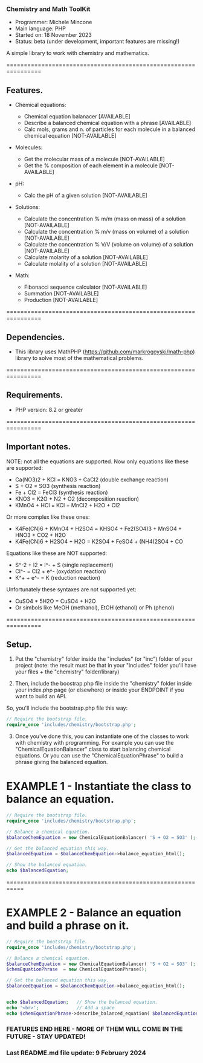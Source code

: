 ### Chemistry and Math ToolKit

* Programmer:       Michele Mincone
* Main language:    PHP
* Started on:       18 November 2023
* Status:           beta (under development, important features are missing!)

A simple library to work with chemistry and mathematics.

================================================================

Features.
------------

*   Chemical equations:
    - Chemical equation balanacer [AVAILABLE]
    - Describe a balanced chemical equation with a phrase [AVAILABLE]
    - Calc mols, grams and n. of particles for each molecule in a balanced chemical equation [NOT-AVAILABLE]

*   Molecules:
    - Get the molecular mass of a molecule [NOT-AVAILABLE]
    - Get the % composition of each element in a molecule [NOT-AVAILABLE]

*   pH:
    - Calc the pH of a given solution [NOT-AVAILABLE]

*   Solutions:
    - Calculate the concentration % m/m (mass on mass) of a solution [NOT-AVAILABLE]
    - Calculate the concentration % m/v (mass on volume) of a solution [NOT-AVAILABLE]
    - Calculate the concentration % V/V (volume on volume) of a solution [NOT-AVAILABLE]
    - Calculate molarity of a solution [NOT-AVAILABLE]
    - Calculate molality of a solution [NOT-AVAILABLE]

*   Math:
    - Fibonacci sequence calculator [NOT-AVAILABLE]
    - Summation [NOT-AVAILABLE]
    - Production [NOT-AVAILABLE]

================================================================

Dependencies.
---------------

*   This library uses MathPHP (https://github.com/markrogoyski/math-php) library to solve most of the mathematical problems.

================================================================

Requirements.
---------------

*   PHP version: 8.2 or greater

================================================================

Important notes.
-------------------

NOTE: not all the equations are supported. Now only equations like these are supported:

- Ca(NO3)2 + KCl = KNO3 + CaCl2            (double exchange reaction)
- S + O2 = SO3                             (synthesis reaction)
- Fe + Cl2 = FeCl3                         (synthesis reaction)
- KNO3 = K2O + N2 + O2                     (decomposition reaction)
- KMnO4 + HCl = KCl + MnCl2 + H2O + Cl2

Or more complex like these ones:
- K4Fe(CN)6 + KMnO4 + H2SO4 = KHSO4 + Fe2(SO4)3 + MnSO4 + HNO3 + CO2 + H2O
- K4Fe(CN)6 + H2SO4 + H2O = K2SO4 + FeSO4 + (NH4)2SO4 + CO

Equations like these are NOT supported:
- S^-2 + I2 = I^- + S    (single replacement)
- Cl^- = Cl2 + e^-       (oxydation reaction)
- K^+ + e^- = K          (reduction reaction)

Unfortunately these syntaxes are not supported yet:
- CuSO4 * 5H2O = CuSO4 + H2O
- Or simbols like MeOH (methanol), EtOH (ethanol) or Ph (phenol)

================================================================

Setup.
--------

1) Put the "chemistry" folder inside the "includes" (or "inc") folder of your project (note: the result must be that in your "includes" folder you'll have your files + the "chemistry" folder/library)

2) Then, include the boostrap.php file inside the "chemistry" folder inside your index.php page (or elsewhere) or inside your ENDPOINT if you want to build an API.

So, you'll include the bootstrap.php file this way:

```php
// Require the bootstrap file.
require_once 'includes/chemistry/bootstrap.php';
```

3) Once you've done this, you can instantiate one of the classes to work with chemistry with programming. For example you can use the "ChemicalEquationBalancer" class to start balancing chemical equations. Or you can use the "ChemicalEquationPhrase" to build a phrase giving the balanced equation.

# EXAMPLE 1 - Instantiate the class to balance an equation.

```php
// Require the bootstrap file.
require_once 'includes/chemistry/bootstrap.php';

// Balance a chemical equation.
$balanceChemEquation = new ChemicalEquationBalancer( 'S + O2 = SO3' );

// Get the balanced equation this way.
$balancedEquation = $balanceChemEquation->balance_equation_html();

// Show the balanced equation.
echo $balancedEquation;
```

===========================================================

# EXAMPLE 2 - Balance an equation and build a phrase on it.

```php
// Require the bootstrap file.
require_once 'includes/chemistry/bootstrap.php';

// Balance a chemical equation.
$balanceChemEquation = new ChemicalEquationBalancer( 'S + O2 = SO3' );
$chemEquationPhrase  = new ChemicalEquationPhrase();

// Get the balanced equation this way.
$balancedEquation = $balanceChemEquation->balance_equation_html();


echo $balancedEquation;   // Show the balanced equation.
echo '<br>';              // Add a space
echo $chemEquationPhrase->describe_balanced_equation( $balancedEquation );   // Describe balanced equation.
```

### FEATURES END HERE - MORE OF THEM WILL COME IN THE FUTURE - STAY UPDATED! ###

### Last README.md file update: 9 February 2024